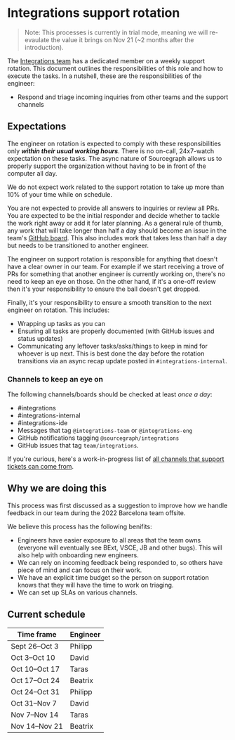 # Integrations support rotation

> Note: This processes is currently in trial mode, meaning we will re-evaulate the value it brings on Nov 21 (~2 months after the introduction).

The [Integrations team](./index.md) has a dedicated member on a weekly support rotation. This document outlines the responsibilities of this role and how to execute the tasks. In a nutshell, these are the responsibilities of the engineer:

- Respond and triage incoming inquiries from other teams and the support channels

## Expectations

The engineer on rotation is expected to comply with these responsibilities only **_within their usual working hours_**. There is no on-call, 24x7-watch expectation on these tasks. The async nature of Sourcegraph allows us to properly support the organization without having to be in front of the computer all day.

We do not expect work related to the support rotation to take up more than 10% of your time while on schedule.

You are not expected to provide all answers to inquiries or review all PRs. You are expected to be the initial responder and decide whether to tackle the work right away or add it for later planning. As a general rule of thumb, any work that will take longer than half a day should become an issue in the team's [GitHub board](https://github.com/orgs/sourcegraph/projects/213/views/18). This also includes work that takes less than half a day but needs to be transitioned to another engineer.

The engineer on support rotation is responsible for anything that doesn't have a clear owner in our team. For example if we start receiving a trove of PRs for something that another engineer is currently working on, there's no need to keep an eye on those. On the other hand, if it's a one-off review then it's your responsibility to ensure the ball doesn't get dropped.

Finally, it's your responsibility to ensure a smooth transition to the next engineer on rotation. This includes:

- Wrapping up tasks as you can
- Ensuring all tasks are properly documented (with GitHub issues and status updates)
- Communicating any leftover tasks/asks/things to keep in mind for whoever is up next. This is best done the day before the rotation transitions via an async recap update posted in `#integrations-internal`.

### Channels to keep an eye on

The following channels/boards should be checked at least _once a day_:

- #integrations
- #integrations-internal
- #integrations-ide
- Messages that tag `@integrations-team` or `@integrations-eng`
- GitHub notifications tagging `@sourcegraph/integrations`
- GitHub issues that tag `team/integrations`.

If you're curious, here's a work-in-progress list of [all channels that support tickets can come from](https://docs.google.com/document/d/1cxNVXZIn1FEqrPCEOQrYHQAn2EiLjyY4oxWE99SyK9Q/edit).

## Why we are doing this

This process was first discussed as a suggestion to improve how we handle feedback in our team during the 2022 Barcelona team offsite.

We believe this process has the following benifits:

- Engineers have easier exposure to all areas that the team owns (everyone will eventually see BExt, VSCE, JB and other bugs). This will also help with onboarding new engineers.
- We can rely on incoming feedback being responded to, so others have piece of mind and can focus on their work.
- We have an explicit time budget so the person on support rotation knows that they will have the time to work on triaging.
- We can set up SLAs on various channels.

## Current schedule

| Time frame    | Engineer |
| ------------- | -------- |
| Sept 26–Oct 3 | Philipp  |
| Oct 3–Oct 10  | David    |
| Oct 10–Oct 17 | Taras    |
| Oct 17–Oct 24 | Beatrix  |
| Oct 24–Oct 31 | Philipp  |
| Oct 31–Nov 7  | David    |
| Nov 7–Nov 14  | Taras    |
| Nov 14–Nov 21 | Beatrix  |
